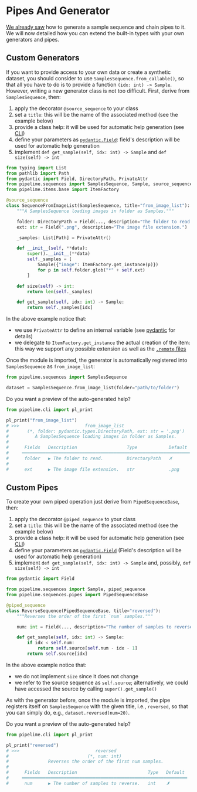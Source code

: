 # Pipes And Generator

[We already saw](../get_started/entities.md) how to generate a sample sequence and chain pipes to it.
We will now detailed how you can extend the built-in types with your own generators and pipes.

## Custom Generators

If you want to provide access to your own data or create a synthetic dataset, you should consider to use `SamplesSequence.from_callable()`, so that all you have to do is to provide a function `(idx: int) -> Sample`.
However, writing a new generator class is not too difficult. First, derive from `SamplesSequence`, then:
1. apply the decorator `@source_sequence` to your class
2. set a `title`: this will be the name of the associated method (see the example below)
3. provide a class help: it will be used for automatic help generation (see [CLI](../cli/cli.md))
4. define your parameters as [`pydantic.Field`](https://pydantic-docs.helpmanual.io/): field's description will be used for automatic help generation
5. implement `def get_sample(self, idx: int) -> Sample` and `def size(self) -> int`

```python
from typing import List
from pathlib import Path
from pydantic import Field, DirectoryPath, PrivateAttr
from pipelime.sequences import SamplesSequence, Sample, source_sequence
from pipelime.items.base import ItemFactory

@source_sequence
class SequenceFromImageList(SamplesSequence, title="from_image_list"):
    """A SamplesSequence loading images in folder as Samples."""

    folder: DirectoryPath = Field(..., description="The folder to read.")
    ext: str = Field(".png", description="The image file extension.")

    _samples: List[Path] = PrivateAttr()

    def __init__(self, **data):
        super().__init__(**data)
        self._samples = [
            Sample({"image": ItemFactory.get_instance(p)})
            for p in self.folder.glob("*" + self.ext)
        ]

    def size(self) -> int:
        return len(self._samples)

    def get_sample(self, idx: int) -> Sample:
        return self._samples[idx]
```

In the above example notice that:
- we use `PrivateAttr` to define an internal variable (see [pydantic](https://pydantic-docs.helpmanual.io/usage/models/#private-model-attributes) for details)
- we delegate to `ItemFactory.get_instance` the actual creation of the item: this way we support any possible extension as well as the [`.remote` files](../advanced/remotes.md)

Once the module is imported, the generator is automatically registered into `SamplesSequence`
as `from_image_list`:

```python
from pipelime.sequences import SamplesSequence

dataset = SamplesSequence.from_image_list(folder="path/to/folder")
```

Do you want a preview of the auto-generated help?
```python
from pipelime.cli import pl_print

pl_print("from_image_list")
# >>>                         from_image_list
#       (*, folder: pydantic.types.DirectoryPath, ext: str = '.png')
#          A SamplesSequence loading images in folder as Samples.
#
#      Fields   Description                   Type            Default
#     ━━━━━━━━━━━━━━━━━━━━━━━━━━━━━━━━━━━━━━━━━━━━━━━━━━━━━━━━━━━━━━━━
#      folder   ▶ The folder to read.         DirectoryPath   ✗
#
#      ext      ▶ The image file extension.   str             .png
```

## Custom Pipes

To create your own piped operation just derive from `PipedSequenceBase`, then:
1. apply the decorator `@piped_sequence` to your class
2. set a `title`: this will be the name of the associated method (see the example below)
3. provide a class help: it will be used for automatic help generation (see [CLI](../cli/cli.md))
4. define your parameters as [`pydantic.Field`](https://pydantic-docs.helpmanual.io/) (Field's description will be used for automatic help generation)
5. implement `def get_sample(self, idx: int) -> Sample` and, possibly, `def size(self) -> int`

```python
from pydantic import Field

from pipelime.sequences import Sample, piped_sequence
from pipelime.sequences.pipes import PipedSequenceBase

@piped_sequence
class ReverseSequence(PipedSequenceBase, title="reversed"):
    """Reverses the order of the first `num` samples."""

    num: int = Field(..., description="The number of samples to reverse.")

    def get_sample(self, idx: int) -> Sample:
        if idx < self.num:
            return self.source[self.num - idx - 1]
        return self.source[idx]
```

In the above example notice that:
- we do not implement `size` since it does not change
- we refer to the source sequence as `self.source`; alternatively, we could have accessed the source by calling `super().get_sample()`

As with the generator before, once the module is imported, the pipe registers itself on `SamplesSequence`
with the given title, i.e., `reversed`, so that you can simply do, e.g., `dataset.reversed(num=20)`.

Do you want a preview of the auto-generated help?
```python
from pipelime.cli import pl_print

pl_print("reversed")
# >>>                             reversed
#                              (*, num: int)
#               Reverses the order of the first num samples.
#
#      Fields   Description                           Type   Default
#     ━━━━━━━━━━━━━━━━━━━━━━━━━━━━━━━━━━━━━━━━━━━━━━━━━━━━━━━━━━━━━━━
#      num      ▶ The number of samples to reverse.   int    ✗
```
